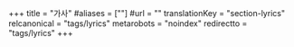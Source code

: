 +++
title = "가사"
#aliases = [""]
#url = ""
translationKey = "section-lyrics"
relcanonical = "tags/lyrics"
metarobots = "noindex"
redirectto = "tags/lyrics"
+++

